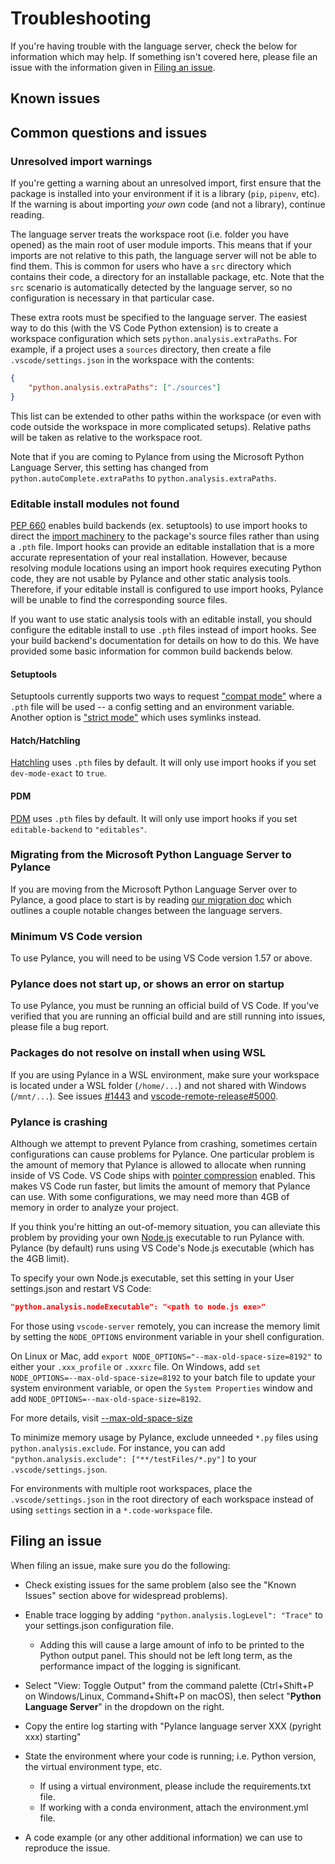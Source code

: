 # Troubleshooting

If you're having trouble with the language server, check the below for information which
may help. If something isn't covered here, please file an issue with the information given
in [Filing an issue](#filing-an-issue).

## Known issues

## Common questions and issues

### Unresolved import warnings

If you're getting a warning about an unresolved import, first ensure that the
package is installed into your environment if it is a library (`pip`, `pipenv`, etc).
If the warning is about importing _your own_ code (and not a library), continue reading.

The language server treats the workspace root (i.e. folder you have opened) as
the main root of user module imports. This means that if your imports are not relative
to this path, the language server will not be able to find them. This is common
for users who have a `src` directory which contains their code, a directory for
an installable package, etc. Note that the `src` scenario is automatically detected
by the language server, so no configuration is necessary in that particular case.

These extra roots must be specified to the language server. The easiest way to
do this (with the VS Code Python extension) is to create a workspace configuration
which sets `python.analysis.extraPaths`. For example, if a project uses a
`sources` directory, then create a file `.vscode/settings.json` in the workspace
with the contents:

```json
{
    "python.analysis.extraPaths": ["./sources"]
}
```

This list can be extended to other paths within the workspace (or even with
code outside the workspace in more complicated setups). Relative paths will
be taken as relative to the workspace root.

Note that if you are coming to Pylance from using the Microsoft Python Language Server, this setting has changed from `python.autoComplete.extraPaths` to `python.analysis.extraPaths`.

### Editable install modules not found

[PEP 660](https://peps.python.org/pep-0660/) enables build backends (ex. setuptools) to
use import hooks to direct the [import machinery](https://docs.python.org/3/reference/import.html)
to the package's source files rather than using a `.pth` file. Import hooks can provide
an editable installation that is a more accurate representation of your real installation.
However, because resolving module locations using an import hook requires executing Python
code, they are not usable by Pylance and other static analysis tools. Therefore, if your
editable install is configured to use import hooks, Pylance will be unable to find the
corresponding source files.

If you want to use static analysis tools with an editable install, you should configure
the editable install to use `.pth` files instead of import hooks. See your build backend's
documentation for details on how to do this. We have provided some basic information for
common build backends below.

#### Setuptools
Setuptools currently supports two ways to request
["compat mode"](https://setuptools.pypa.io/en/latest/userguide/development_mode.html#legacy-behavior)
where a `.pth` file will be used -- a config setting and an environment variable. Another
option is ["strict mode"](https://setuptools.pypa.io/en/latest/userguide/development_mode.html#strict-editable-installs)
which uses symlinks instead.

#### Hatch/Hatchling
[Hatchling](https://hatch.pypa.io/latest/config/build/#dev-mode) uses `.pth` files by
default. It will only use import hooks if you set `dev-mode-exact` to `true`.

#### PDM
[PDM](https://pdm.fming.dev/latest/pyproject/build/#editable-build-backend) uses `.pth`
files by default. It will only use import hooks if you set `editable-backend` to
`"editables"`.

### Migrating from the Microsoft Python Language Server to Pylance

If you are moving from the Microsoft Python Language Server over to Pylance, a good place to start is by reading [our migration doc](MIGRATING_TO_PYLANCE.md) which outlines a couple notable changes between the language servers.

### Minimum VS Code version

To use Pylance, you will need to be using VS Code version 1.57 or above.

### Pylance does not start up, or shows an error on startup

To use Pylance, you must be running an official build of VS Code. If you've verified that
you are running an official build and are still running into issues, please file a bug report.

### Packages do not resolve on install when using WSL

If you are using Pylance in a WSL environment, make sure your workspace is located under a WSL folder (`/home/...`) and not shared with Windows (`/mnt/...`).
See issues [#1443](https://github.com/microsoft/pylance-release/issues/1443#issuecomment-867863124) and [vscode-remote-release#5000](https://github.com/microsoft/vscode-remote-release/issues/5000).

### Pylance is crashing

Although we attempt to prevent Pylance from crashing, sometimes certain configurations can cause problems for Pylance. One particular problem is the amount of memory that Pylance is allowed to allocate when running inside of VS Code. VS Code ships with [pointer compression](https://www.electronjs.org/blog/v8-memory-cage) enabled. This makes VS Code run faster, but limits the amount of memory that Pylance can use. With some configurations, we may need more than 4GB of memory in order to analyze your project. 

If you think you're hitting an out-of-memory situation, you can alleviate this problem by providing your own [Node.js](https://nodejs.org/en/download/) executable to run Pylance with. Pylance (by default) runs using VS Code's Node.js executable (which has the 4GB limit). 

To specify your own Node.js executable, set this setting in your User settings.json and restart VS Code:

```json
"python.analysis.nodeExecutable": "<path to node.js exe>"
```

For those using `vscode-server` remotely, you can increase the memory limit by setting the `NODE_OPTIONS` environment variable in your shell configuration.

On Linux or Mac, add `export NODE_OPTIONS="--max-old-space-size=8192"` to either your `.xxx_profile` or `.xxxrc` file. On Windows, add `set NODE_OPTIONS=--max-old-space-size=8192` to your batch file to update your system environment variable, or open the `System Properties` window and add `NODE_OPTIONS=--max-old-space-size=8192`.

For more details, visit [--max-old-space-size](https://nodejs.org/api/cli.html#--max-old-space-sizesize-in-megabytes)

To minimize memory usage by Pylance, exclude unneeded `*.py` files using `python.analysis.exclude`. For instance, you can add `"python.analysis.exclude": ["**/testFiles/*.py"]` to your `.vscode/settings.json`.

For environments with multiple root workspaces, place the `.vscode/settings.json` in the root directory of each workspace instead of using `settings` section in a `*.code-workspace` file.

## Filing an issue

When filing an issue, make sure you do the following:

-   Check existing issues for the same problem (also see the "Known Issues" section above for widespread problems).
-   Enable trace logging by adding `"python.analysis.logLevel": "Trace"` to your settings.json configuration file.
    -   Adding this will cause a large amount of info to be printed to the Python output panel.
        This should not be left long term, as the performance impact of the logging is significant.
-   Select "View: Toggle Output" from the command palette (Ctrl+Shift+P on Windows/Linux, Command+Shift+P on macOS), then select "__Python Language Server__" in the dropdown on the right.  
-   Copy the entire log starting with "Pylance language server XXX (pyright xxx) starting"
    
-   State the environment where your code is running; i.e. Python version, the virtual environment type, etc.
    -   If using a virtual environment, please include the requirements.txt file.
    -   If working with a conda environment, attach the environment.yml file.
-   A code example (or any other additional information) we can use to reproduce the issue.
